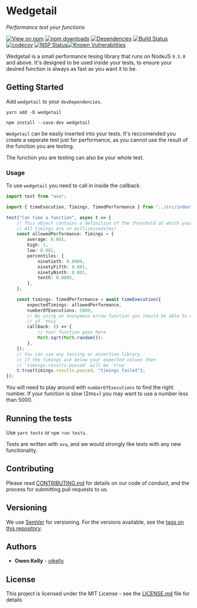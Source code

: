 # Wedgetail

_Performance test your functions_

[![View on npm](https://img.shields.io/npm/v/wedgetail.svg)](https://npmjs.org/packages/wedgetail)
[![npm downloads](https://img.shields.io/npm/dm/wedgetail.svg)](https://npmjs.org/packages/wedgetail)
[![Dependencies](https://img.shields.io/david/ojkelly/wedgetail.svg)](https://david-dm.org/ojkelly/wedgetail)
[![Build Status](https://travis-ci.org/ojkelly/wedgetail.svg?branch=master)](https://travis-ci.org/ojkelly/wedgetail)
[![codecov](https://codecov.io/gh/ojkelly/wedgetail/branch/master/graph/badge.svg)](https://codecov.io/gh/ojkelly/wedgetail)
[![NSP Status](https://nodesecurity.io/orgs/ojkelly/projects/7f441bdb-76ab-4155-aec9-00777b5adc9a/badge)](https://nodesecurity.io/orgs/ojkelly/projects/7f441bdb-76ab-4155-aec9-00777b5adc9a)[![Known Vulnerabilities](https://snyk.io/test/npm/wedgetail/badge.svg)](https://snyk.io/test/npm/wedgetail)

Wedgetail is a small performance tesing library that runs on NodeJS `9.5.0` and above. It's designed
to be used inside your tests, to ensure your desired function is always as fast as you want it to be.

## Getting Started

Add `wedgetail` to your `devDependencies`.

`yarn add -D wedgetail`

`npm install --save-dev wedgetail`

`Wedgetail` can be easily inserted into your tests. It's reccomended you create a seperate test
just for performance, as you cannot use the result of the function you are testing.

The function you are testing can also be your whole test.

### Usage

To use `wedgetail` you need to call in inside the callback.

```typescript
import test from "ava";

import { timeExecution, Timings, TimedPerformance } from "../src/index";

test("Can time a function", async t => {
    // This object contains a definition of the threshold at which your function is too slow.
    // All timings are in milliseconds(ms)
    const allowedPerformance: Timings = {
        average: 0.001,
        high: 1,
        low: 0.001,
        percentiles: {
            ninetieth: 0.0004,
            ninetyFifth: 0.001,
            ninetyNinth: 0.001,
            tenth: 0.0005,
        },
    };

    const timings: TimedPerformance = await timeExecution({
        expectedTimings: allowedPerformance,
        numberOfExecutions: 5000,
        // By using an anonymous arrow function you should be able to maintain the correct scope
        // of `this`.
        callback: () => {
            // Your function goes here
            Math.sqrt(Math.random());
        },
    });
    // You can use any testing or assertion library.
    // if the timings are below your expected values then
    // `timings.results.passed` will be `true`
    t.true(timings.results.passed, "timings failed");
});
```

You will need to play around with `numberOfExecutions` to find the right number. If your function is
slow (2ms+) you may want to use a number less than 5000.

## Running the tests

Use `yarn tests` or `npm run tests`.

Tests are written with `ava`, and we would strongly like tests with any new functionality.

## Contributing

Please read [CONTRIBUTING.md](https://github.com/ojkelly/wedgetail/CONTRIBUTING.md) for details on our code of conduct, and the process for submitting pull requests to us.

## Versioning

We use [SemVer](http://semver.org/) for versioning. For the versions available, see the [tags on this repository](https://github.com/ojkelly/wedgetail/tags).

## Authors

* **Owen Kelly** - [ojkelly](https://github.com/ojkelly)

## License

This project is licensed under the MIT License - see the [LICENSE.md](https://github.com/ojkelly/wedgetail/LICENSE.md) file for details
